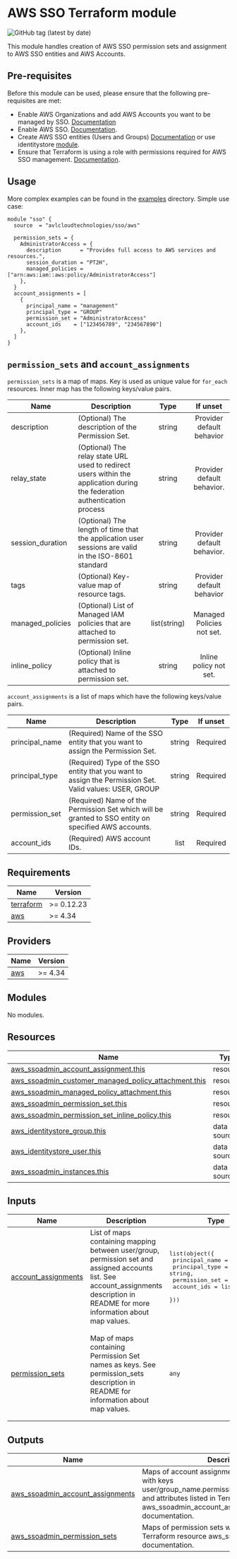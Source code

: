 # AWS SSO Terraform module
![GitHub tag (latest by date)](https://img.shields.io/github/v/tag/avlcloudtechnologies/terraform-aws-sso)

This module handles creation of AWS SSO permission sets and assignment to AWS SSO entities and AWS Accounts.

## Pre-requisites
Before this module can be used, please ensure that the following pre-requisites are met:
- Enable AWS Organizations and add AWS Accounts you want to be managed by SSO. [Documentation](https://docs.aws.amazon.com/organizations/latest/userguide/orgs_tutorials_basic.html)
- Enable AWS SSO. [Documentation](https://docs.aws.amazon.com/singlesignon/latest/userguide/step1.html).
- Create AWS SSO entities (Users and Groups) [Documentation](https://docs.aws.amazon.com/singlesignon/latest/userguide/addusers.html) or use identitystore [module](https://github.com/avlcloudtechnologies/terraform-aws-identitystore).
- Ensure that Terraform is using a role with permissions required for AWS SSO management. [Documentation](https://docs.aws.amazon.com/singlesignon/latest/userguide/iam-auth-access-using-id-policies.html#requiredpermissionsconsole).

## Usage
More complex examples can be found in the [examples](https://github.com/avlcloudtechnologies/terraform-aws-sso/tree/master/examples) directory. Simple use case:


```hcl
module "sso" {
  source  = "avlcloudtechnologies/sso/aws"

  permission_sets = {
    AdministratorAccess = {
      description      = "Provides full access to AWS services and resources.",
      session_duration = "PT2H",
      managed_policies = ["arn:aws:iam::aws:policy/AdministratorAccess"]
    },
  }
  account_assignments = [
    {
      principal_name = "management"
      principal_type = "GROUP"
      permission_set = "AdministratorAccess"
      account_ids    = ["123456789", "234567890"]
    },
  ]
}
```

## `permission_sets` and `account_assignments`

`permission_sets` is a map of maps. Key is used as unique value for `for_each` resources. Inner map has the following keys/value pairs.

| Name | Description | Type | If unset |
|------|-------------|:----:|:-----:|
| description | (Optional) The description of the Permission Set. | string | Provider default behavior |
| relay\_state | (Optional) The relay state URL used to redirect users within the application during the federation authentication process | string | Provider default behavior. |
| session\_duration | (Optional) The length of time that the application user sessions are valid in the ISO-8601 standard | string | Provider default behavior. |
| tags | (Optional) Key-value map of resource tags. | string | Provider default behavior |
| managed\_policies | (Optional) List of Managed IAM policies that are attached to permission set. | list(string) | Managed Policies not set. |
| inline\_policy | (Optional) Inline policy that is attached to permission set. | string | Inline policy not set. |

`account_assignments` is a list of maps which have the following keys/value pairs.

| Name | Description | Type | If unset |
|------|-------------|:----:|:-----:|
| principal\_name | (Required) Name of the SSO entity that you want to assign the Permission Set. | string | Required |
| principal\_type | (Required) Type of the SSO entity that you want to assign the Permission Set. Valid values: USER, GROUP | string | Required |
| permission\_set | (Required) Name of the Permission Set which will be granted to SSO entity on specified AWS accounts. | string | Required | 
| account\_ids | (Required) AWS account IDs. | list | Required |


<!-- BEGINNING OF PRE-COMMIT-TERRAFORM DOCS HOOK -->
## Requirements

| Name | Version |
|------|---------|
| <a name="requirement_terraform"></a> [terraform](#requirement\_terraform) | >= 0.12.23 |
| <a name="requirement_aws"></a> [aws](#requirement\_aws) | >= 4.34 |

## Providers

| Name | Version |
|------|---------|
| <a name="provider_aws"></a> [aws](#provider\_aws) | >= 4.34 |

## Modules

No modules.

## Resources

| Name | Type |
|------|------|
| [aws_ssoadmin_account_assignment.this](https://registry.terraform.io/providers/hashicorp/aws/latest/docs/resources/ssoadmin_account_assignment) | resource |
| [aws_ssoadmin_customer_managed_policy_attachment.this](https://registry.terraform.io/providers/hashicorp/aws/latest/docs/resources/ssoadmin_customer_managed_policy_attachment) | resource |
| [aws_ssoadmin_managed_policy_attachment.this](https://registry.terraform.io/providers/hashicorp/aws/latest/docs/resources/ssoadmin_managed_policy_attachment) | resource |
| [aws_ssoadmin_permission_set.this](https://registry.terraform.io/providers/hashicorp/aws/latest/docs/resources/ssoadmin_permission_set) | resource |
| [aws_ssoadmin_permission_set_inline_policy.this](https://registry.terraform.io/providers/hashicorp/aws/latest/docs/resources/ssoadmin_permission_set_inline_policy) | resource |
| [aws_identitystore_group.this](https://registry.terraform.io/providers/hashicorp/aws/latest/docs/data-sources/identitystore_group) | data source |
| [aws_identitystore_user.this](https://registry.terraform.io/providers/hashicorp/aws/latest/docs/data-sources/identitystore_user) | data source |
| [aws_ssoadmin_instances.this](https://registry.terraform.io/providers/hashicorp/aws/latest/docs/data-sources/ssoadmin_instances) | data source |

## Inputs

| Name | Description | Type | Default | Required |
|------|-------------|------|---------|:--------:|
| <a name="input_account_assignments"></a> [account\_assignments](#input\_account\_assignments) | List of maps containing mapping between user/group, permission set and assigned accounts list. See account\_assignments description in README for more information about map values. | <pre>list(object({<br>    principal_name = string,<br>    principal_type = string,<br>    permission_set = string,<br>    account_ids    = list(string)<br>  }))</pre> | `[]` | no |
| <a name="input_permission_sets"></a> [permission\_sets](#input\_permission\_sets) | Map of maps containing Permission Set names as keys. See permission\_sets description in README for information about map values. | `any` | <pre>{<br>  "AdministratorAccess": {<br>    "description": "Provides full access to AWS services and resources.",<br>    "managed_policies": [<br>      "arn:aws:iam::aws:policy/AdministratorAccess"<br>    ],<br>    "session_duration": "PT2H"<br>  }<br>}</pre> | no |

## Outputs

| Name | Description |
|------|-------------|
| <a name="output_aws_ssoadmin_account_assignments"></a> [aws\_ssoadmin\_account\_assignments](#output\_aws\_ssoadmin\_account\_assignments) | Maps of account assignments to permission sets with keys user/group\_name.permission\_set\_name.account\_id and attributes listed in Terraform resource aws\_ssoadmin\_account\_assignment documentation. |
| <a name="output_aws_ssoadmin_permission_sets"></a> [aws\_ssoadmin\_permission\_sets](#output\_aws\_ssoadmin\_permission\_sets) | Maps of permission sets with attributes listed in Terraform resource aws\_ssoadmin\_permission\_set documentation. |
<!-- END OF PRE-COMMIT-TERRAFORM DOCS HOOK -->
